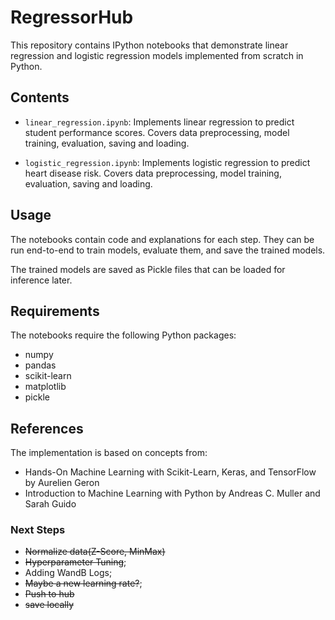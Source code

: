 # RegressorHub

This repository contains IPython notebooks that demonstrate linear regression and logistic regression models implemented from scratch in Python.

## Contents

- `linear_regression.ipynb`: Implements linear regression to predict student performance scores. Covers data preprocessing, model training, evaluation, saving and loading.

- `logistic_regression.ipynb`: Implements logistic regression to predict heart disease risk. Covers data preprocessing, model training, evaluation, saving and loading. 

## Usage

The notebooks contain code and explanations for each step. They can be run end-to-end to train models, evaluate them, and save the trained models.

The trained models are saved as Pickle files that can be loaded for inference later.

## Requirements

The notebooks require the following Python packages:

- numpy
- pandas 
- scikit-learn
- matplotlib
- pickle

## References

The implementation is based on concepts from:

- Hands-On Machine Learning with Scikit-Learn, Keras, and TensorFlow by Aurelien Geron
- Introduction to Machine Learning with Python by Andreas C. Muller and Sarah Guido

### Next Steps
- ~~Normalize data(Z-Score, MinMax)~~
- ~~Hyperparameter Tuning~~;
- Adding WandB Logs;
- ~~Maybe a new learning rate?~~;
- ~~Push to hub~~
- ~~save locally~~

